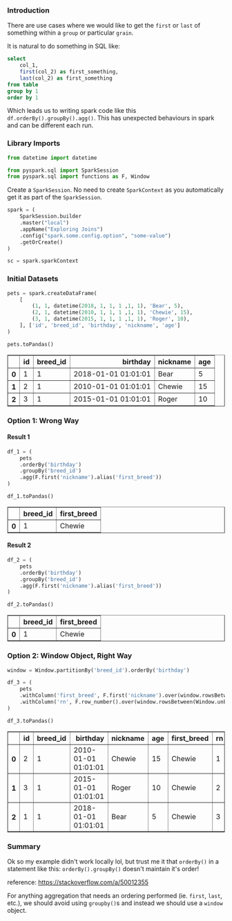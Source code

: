 
### Introduction

There are use cases where we would like to get the `first` or `last` of something within a `group` or particular `grain`.

It is natural to do something in SQL like:

```sql
select 
    col_1,
    first(col_2) as first_something,
    last(col_2) as first_something
from table
group by 1
order by 1
```

Which leads us to writing spark code like this `df.orderBy().groupBy().agg()`. This has unexpected behaviours in spark and can be different each run.

### Library Imports


```python
from datetime import datetime

from pyspark.sql import SparkSession
from pyspark.sql import functions as F, Window
```

Create a `SparkSession`. No need to create `SparkContext` as you automatically get it as part of the `SparkSession`.


```python
spark = (
    SparkSession.builder
    .master("local")
    .appName("Exploring Joins")
    .config("spark.some.config.option", "some-value")
    .getOrCreate()
)

sc = spark.sparkContext
```

### Initial Datasets


```python
pets = spark.createDataFrame(
    [
        (1, 1, datetime(2018, 1, 1, 1 ,1, 1), 'Bear', 5),
        (2, 1, datetime(2010, 1, 1, 1 ,1, 1), 'Chewie', 15),
        (3, 1, datetime(2015, 1, 1, 1 ,1, 1), 'Roger', 10),
    ], ['id', 'breed_id', 'birthday', 'nickname', 'age']
)

pets.toPandas()
```




<div>
<table border="1" class="dataframe">
  <thead>
    <tr style="text-align: right;">
      <th></th>
      <th>id</th>
      <th>breed_id</th>
      <th>birthday</th>
      <th>nickname</th>
      <th>age</th>
    </tr>
  </thead>
  <tbody>
    <tr>
      <th>0</th>
      <td>1</td>
      <td>1</td>
      <td>2018-01-01 01:01:01</td>
      <td>Bear</td>
      <td>5</td>
    </tr>
    <tr>
      <th>1</th>
      <td>2</td>
      <td>1</td>
      <td>2010-01-01 01:01:01</td>
      <td>Chewie</td>
      <td>15</td>
    </tr>
    <tr>
      <th>2</th>
      <td>3</td>
      <td>1</td>
      <td>2015-01-01 01:01:01</td>
      <td>Roger</td>
      <td>10</td>
    </tr>
  </tbody>
</table>
</div>



### Option 1: Wrong Way

#### Result 1


```python
df_1 = (
    pets
    .orderBy('birthday')
    .groupBy('breed_id')
    .agg(F.first('nickname').alias('first_breed'))
)

df_1.toPandas()
```




<div>
<table border="1" class="dataframe">
  <thead>
    <tr style="text-align: right;">
      <th></th>
      <th>breed_id</th>
      <th>first_breed</th>
    </tr>
  </thead>
  <tbody>
    <tr>
      <th>0</th>
      <td>1</td>
      <td>Chewie</td>
    </tr>
  </tbody>
</table>
</div>



#### Result 2


```python
df_2 = (
    pets
    .orderBy('birthday')
    .groupBy('breed_id')
    .agg(F.first('nickname').alias('first_breed'))
)

df_2.toPandas()
```




<div>
<table border="1" class="dataframe">
  <thead>
    <tr style="text-align: right;">
      <th></th>
      <th>breed_id</th>
      <th>first_breed</th>
    </tr>
  </thead>
  <tbody>
    <tr>
      <th>0</th>
      <td>1</td>
      <td>Chewie</td>
    </tr>
  </tbody>
</table>
</div>



### Option 2: Window Object, Right Way


```python
window = Window.partitionBy('breed_id').orderBy('birthday')

df_3 = (
    pets
    .withColumn('first_breed', F.first('nickname').over(window.rowsBetween(Window.unboundedPreceding, Window.unboundedFollowing)))
    .withColumn('rn', F.row_number().over(window.rowsBetween(Window.unboundedPreceding, Window.currentRow)))
)

df_3.toPandas()
```




<div>
<table border="1" class="dataframe">
  <thead>
    <tr style="text-align: right;">
      <th></th>
      <th>id</th>
      <th>breed_id</th>
      <th>birthday</th>
      <th>nickname</th>
      <th>age</th>
      <th>first_breed</th>
      <th>rn</th>
    </tr>
  </thead>
  <tbody>
    <tr>
      <th>0</th>
      <td>2</td>
      <td>1</td>
      <td>2010-01-01 01:01:01</td>
      <td>Chewie</td>
      <td>15</td>
      <td>Chewie</td>
      <td>1</td>
    </tr>
    <tr>
      <th>1</th>
      <td>3</td>
      <td>1</td>
      <td>2015-01-01 01:01:01</td>
      <td>Roger</td>
      <td>10</td>
      <td>Chewie</td>
      <td>2</td>
    </tr>
    <tr>
      <th>2</th>
      <td>1</td>
      <td>1</td>
      <td>2018-01-01 01:01:01</td>
      <td>Bear</td>
      <td>5</td>
      <td>Chewie</td>
      <td>3</td>
    </tr>
  </tbody>
</table>
</div>



### Summary

Ok so my example didn't work locally lol, but trust me it that `orderBy()` in a statement like this: `orderBy().groupBy()` doesn't maintain it's order!

reference: https://stackoverflow.com/a/50012355

For anything aggregation that needs an ordering performed (ie. `first`, `last`, etc.), we should avoid using `groupby()`s and instead we should use a `window` object.
